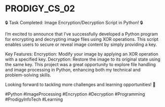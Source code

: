 # PRODIGY_CS_02


🔒 Task Completed: Image Encryption/Decryption Script in Python! 🔒

I’m excited to announce that I’ve successfully developed a Python program for encrypting and decrypting image files using XOR operations. This script enables users to secure or reveal image content by simply providing a key.

Key Features:
Encryption: Modify your image by applying an XOR operation with a specified key.
Decryption: Restore the image to its original state using the same key.
This project was a great opportunity to explore file handling and image processing in Python, enhancing both my technical and problem-solving skills.

Looking forward to tackling more challenges and learning opportunities! 🚀

#Python #ImageProcessing #Encryption #Decryption #Programming #ProdigyInfoTech #Learning







